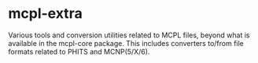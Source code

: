 mcpl-extra
==========

Various tools and conversion utilities related to MCPL files, beyond what is
available in the mcpl-core package. This includes converters to/from file
formats related to PHITS and MCNP(5/X/6).

